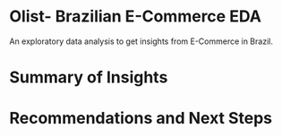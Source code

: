 # Olist- Brazilian E-Commerce EDA
An exploratory data analysis to get insights from E-Commerce in Brazil.
# Summary of Insights

# Recommendations and Next Steps